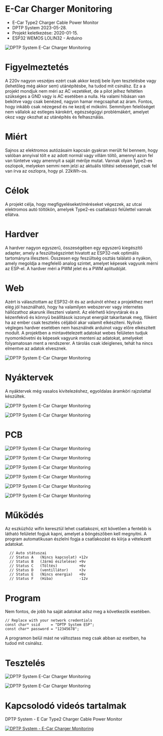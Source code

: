 # E-Car Charger Monitoring
* E-Car Type2 Charger Cable Power Monitor
* DPTP System 2023-05-28.
* Projekt keletkezése: 2020-01-15.
* ESP32 WEMOS LOLIN32 - Arduino

![DPTP System E-Car Charger Monitoring](https://github.com/DPTPSystem/ECarChargerMonitoring/blob/master/images/type2_charger_check_4.jpg "DPTP System E-Car Charger Monitoring")

# Figyelmeztetés
A 220v nagyon veszéjes ezért csak akkor kezdj bele ilyen tesztelésbe vagy (lehetőleg még akkor sem) utánépítésbe, ha tudod mit csinálsz. Ez a 
a projekt mondjuk nem méri az AC vezetéket, de a pilot jelhez feltétlen szükséges a GND vagy is AC esetében a nulla. Ha valami hibásan van bekötve
vagy csak benézed, nagyon hamar megcsaphat az áram. Fontos, hogy inkább csak nézegesd és ne kezdj el mókolni. Semmilyen felelőséget nem vállalok
az estleges károkért, egészségúgyi problémákért, amelyet okoz vagy okozhat az utánépítés és felhasználás.

# Miért
Sajnos az elektromos autózásaim kapcsán gyakran merült fel bennem, hogy valóban annyival tölt e az adott normál vagy villám töltő, amennyi azon
fel van tüntetve vagy amennyit a saját mérője mutat. Vannak olyan Type2-es oszlopok, melyeken semmi nem jelzi az aktuális töltési sebességet, csak
fel van írva az oszlopra, hogy pl. 22kWh-os.

# Célok
A projekt célja, hogy megfigyeléseket/méréseket végezzek, az utcai elektromos autó töltökön, amelyek Type2-es csatlakozó felülettel vannak ellátva.

# Hardver
A hardver nagyon egyszerű, összeségében egy egyszerű kiegészítő adapter, amely a feszültségszintet hivatott az ESP32-nek optimális tartományra
illeszteni. Összesen egy feszültség osztás találató a nyákon, amely megoldja a megfelelő analog szintet, amelyet képesek vagyunk mérni az ESP-el.
A hardver méri a PWM jelet és a PWM aplitudóját. 

# Web
Azért is választottam az ESP32-őt és az arduinót ehhez a projekthez mert elég jól használható, hogy ha valamilyen webszerver vagy internetes 
hállózathoz akarunk illeszteni valamit. Az elérhető könyvtárak és a kézenfekvő és könnyű beállítások iszonyat energiát takarítanak meg, főként
ha az ember csak tesztelés céljából akar valamit elkészíteni. Nyilván végleges hardver esetében nem használnék arduinot vagy előre elkészített
modult. A projektben a mintavételezett adatokat webes felületen tudjuk nyomonkövetni és képesek vagyunk menteni az adatokat, amelyeket folyamatosan
ment a rendszerer. A tárolás csak ideiglenes, tehát ha nincs elmentve az adatok elvesznek.

![DPTP System E-Car Charger Monitoring](https://github.com/DPTPSystem/ECarChargerMonitoring/blob/master/images/type2_charger_check_11.jpg "DPTP System E-Car Charger Monitoring")

# Nyáktervek
A nyáktervek még vasalos kivitelezéshez, egyoldalas áramköri rajzolattal készültek.

![DPTP System E-Car Charger Monitoring](https://github.com/DPTPSystem/ECarChargerMonitoring/blob/master/images/pcb_1.PNG "DPTP System E-Car Charger Monitoring")

![DPTP System E-Car Charger Monitoring](https://github.com/DPTPSystem/ECarChargerMonitoring/blob/master/images/pcb_2.PNG "DPTP System E-Car Charger Monitoring")

# PCB

![DPTP System E-Car Charger Monitoring](https://github.com/DPTPSystem/ECarChargerMonitoring/blob/master/images/t_1.jpg "DPTP System E-Car Charger Monitoring")

![DPTP System E-Car Charger Monitoring](https://github.com/DPTPSystem/ECarChargerMonitoring/blob/master/images/t_2.jpg "DPTP System E-Car Charger Monitoring")

![DPTP System E-Car Charger Monitoring](https://github.com/DPTPSystem/ECarChargerMonitoring/blob/master/images/t_3.jpg "DPTP System E-Car Charger Monitoring")

![DPTP System E-Car Charger Monitoring](https://github.com/DPTPSystem/ECarChargerMonitoring/blob/master/images/t_4.jpg "DPTP System E-Car Charger Monitoring")

![DPTP System E-Car Charger Monitoring](https://github.com/DPTPSystem/ECarChargerMonitoring/blob/master/images/t_5.jpg "DPTP System E-Car Charger Monitoring")

![DPTP System E-Car Charger Monitoring](https://github.com/DPTPSystem/ECarChargerMonitoring/blob/master/images/t_6.jpg "DPTP System E-Car Charger Monitoring")

# Működés
Az eszküzhöz wifin keresztül lehet csatlakozni, ezt követően a fentebb is látható felületet fogjuk kapni, amelyet a böngészőben kell megnyitni.
A program automatikusan észlelni fogja a csatlakozást és kiírja a vételezett adatokat.
```
  // Auto státuszai
  // Status A   (Nincs kapcsolat) +12v
  // Status B   (Jármű észlelése) +9v
  // Status C   (Töltés)          +6v
  // Status D   (ventillátor)     +3v
  // Status E   (Nincs energia)   +0v
  // Status F   (Hiba)            -12v
```

# Program
Nem fontos, de jobb ha saját adatokat adsz meg a következők esetében.
```
// Replace with your network credentials
const char* ssid     = "DPTP System ESP";
const char* password = "12345678";
```
A programon belül mást ne változtass meg csak abban az esetben, ha tudod mit csinálsz.

# Tesztelés

![DPTP System E-Car Charger Monitoring](https://github.com/DPTPSystem/ECarChargerMonitoring/blob/master/images/type2_charger_check_14.jpg "DPTP System E-Car Charger Monitoring")

![DPTP System E-Car Charger Monitoring](https://github.com/DPTPSystem/ECarChargerMonitoring/blob/master/images/type2_charger_check_17.jpg "DPTP System E-Car Charger Monitoring")

# Kapcsolodó videós tartalmak
DPTP System - E Car Type2 Charger Cable Power Monitor

[![DPTP System - E-Car Charger Monitoring](https://img.youtube.com/vi/ucOh74im8FI/0.jpg)](https://www.youtube.com/watch?v=ucOh74im8FI)